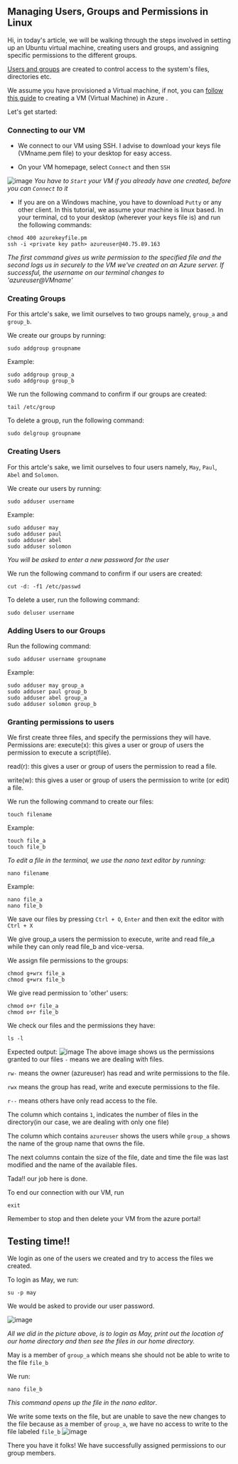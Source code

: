 ## Managing Users, Groups and Permissions in Linux

Hi, in today's article, we will be walking through the steps involved in setting up an Ubuntu virtual machine, creating users and groups, and assigning specific permissions to the different groups.

[Users and groups](https://wiki.archlinux.org/index.php/users_and_groups) are created to control access to the system's files, directories etc. 

We assume you have provisioned a Virtual machine, if not, you can [follow this guide](https://docs.microsoft.com/en-us/azure/virtual-machines/linux/quick-create-portal) to creating a VM (Virtual Machine) in Azure .

Let's get started:

### Connecting to our VM
*   We connect to our VM using SSH. I advise to download your keys file (VMname.pem file) to your desktop for easy access.

*   On your VM homepage, select ```Connect``` and then ```SSH```

![image](https://user-images.githubusercontent.com/49791498/107135957-5b248000-68ff-11eb-8557-0d0d3fe8ab96.png)
*You have to ```Start``` your VM if you already have one created, before you can ```Connect``` to it*

*   If you are on a Windows machine, you have to download ```Putty``` or any other client. In this tutorial, we assume your machine is linux based. In your terminal, cd to your desktop (wherever your keys file is) and run the following commands:
```
chmod 400 azurekeyfile.pm
ssh -i <private key path> azureuser@40.75.89.163
```  
*The first command gives us write permission to the specified file and the second logs us in securely to the VM we've created on an Azure server.
If successful, the username on our terminal changes to 'azureuser@VMname'*

### Creating Groups

For this artcle's sake, we limit ourselves to two groups namely, ```group_a``` and ```group_b```.

We create our groups by running:
```
sudo addgroup groupname
```
Example:
```
sudo addgroup group_a
sudo addgroup group_b
```

We run the following command to confirm if our groups are created:
```
tail /etc/group
```

To delete a group, run the following command:
```
sudo delgroup groupname
```

### Creating Users

For this artcle's sake, we limit ourselves to four users namely, ```May```, ```Paul```, ```Abel``` and ```Solomon```.

We create our users by running:
```
sudo adduser username
```
Example:
```
sudo adduser may
sudo adduser paul
sudo adduser abel
sudo adduser solomon
```
*You will be asked to enter a new password for the user*

We run the following command to confirm if our users are created:
```
cut -d: -f1 /etc/passwd
```

To delete a user, run the following command:
```
sudo deluser username
```

### Adding Users to our Groups

Run the following command:
```
sudo adduser username groupname
```

Example:
```
sudo adduser may group_a
sudo adduser paul group_b
sudo adduser abel group_a
sudo adduser solomon group_b
```

### Granting permissions to users

We first create three files, and specify the permissions they will have.
Permissions are:
execute(x): this gives a user or group of users the permission to execute a script(file).

read(r): this gives a user or group of users the permission to read a file.

write(w): this gives a user or group of users the permission to write (or edit) a file.

We run the following command to create our files:
```
touch filename
```

Example:
```
touch file_a
touch file_b
```

*To edit a file in the terminal, we use the nano text editor by running:*
```
nano filename
```

Example:
```
nano file_a
nano file_b
```

We save our files by pressing ```Ctrl + O```, ```Enter``` and then exit the editor with ```Ctrl + X```

We give group_a users the permission to execute, write and read file_a while they can only read file_b and vice-versa.

We assign file permissions to the groups:
```
chmod g+wrx file_a
chmod g+wrx file_b
```

We give read permission to 'other' users:
```
chmod o+r file_a
chmod o+r file_b
```

We check our files and the permissions they have:
```
ls -l
```

Expected output:
![image](https://user-images.githubusercontent.com/49791498/107143218-1bc45680-6934-11eb-88e9-0f95276e17fa.png)
The above image shows us the permissions granted to our files
```-``` means we are dealing with files.

```rw-``` means the owner (azureuser) has read and write permissions to the file.

```rwx``` means the group has read, write and execute permissions to the file.

```r--``` means others have only read access to the file. 

The column which contains ```1```, indicates the number of files in the directory(in our case, we are dealing with only one file)

The column which contains ```azureuser``` shows the users while ```group_a``` shows the name of the group name that owns the file.

The next columns contain the size of the file, date and time the file was last modified and the name of the available files.

Tada!! our job here is done.

To end our connection with our VM, run
```
exit
```

Remember to stop and then delete your VM from the azure portal!

## Testing time!!
We login as one of the users we created and try to access the files we created.

To login as May, we run:
```
su -p may
```
We would be asked to provide our user password.

![image](https://user-images.githubusercontent.com/49791498/107800514-23826180-6d5f-11eb-8f50-2eee50b2793b.png)

*All we did in the picture above, is to login as May, print out the location of our home directory and then see the files in our home directory.*

May is a member of ```group_a``` which means she should not be able to write to the file ```file_b```

We run:
```
nano file_b
```
*This command opens up the file in the nano editor*.

We write some texts on the file, but are unable to save the new changes to the file because as a member of ```group_a```, we have no access to write to the file labeled ```file_b```
![image](https://user-images.githubusercontent.com/49791498/107800946-bae7b480-6d5f-11eb-975e-32610613f015.png)

There you have it folks!
We have successfully assigned permissions to our group members.

